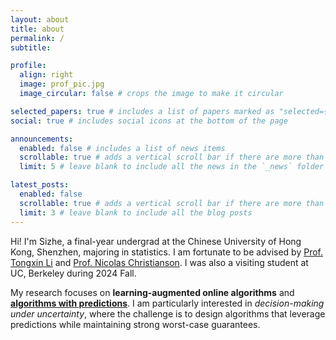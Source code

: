 ```yaml
---
layout: about
title: about
permalink: /
subtitle: 

profile:
  align: right
  image: prof_pic.jpg
  image_circular: false # crops the image to make it circular

selected_papers: true # includes a list of papers marked as "selected={true}"
social: true # includes social icons at the bottom of the page

announcements:
  enabled: false # includes a list of news items
  scrollable: true # adds a vertical scroll bar if there are more than 3 news items
  limit: 5 # leave blank to include all the news in the `_news` folder

latest_posts:
  enabled: false
  scrollable: true # adds a vertical scroll bar if there are more than 3 new posts items
  limit: 3 # leave blank to include all the blog posts
---
```


Hi! I'm Sizhe, a final-year undergrad at the Chinese University of Hong Kong, Shenzhen, majoring in statistics. I am fortunate to be advised by [Prof. Tongxin Li](https://tongxin.me) and [Prof. Nicolas Christianson](https://nicochristianson.com).  I was also a visiting student at UC, Berkeley during 2024 Fall.

My research focuses on **learning-augmented online algorithms** and [**algorithms with predictions**](https://algorithms-with-predictions.github.io/). I am particularly interested in *decision-making under uncertainty*, where the challenge is to design algorithms that leverage predictions while maintaining strong worst-case guarantees.
